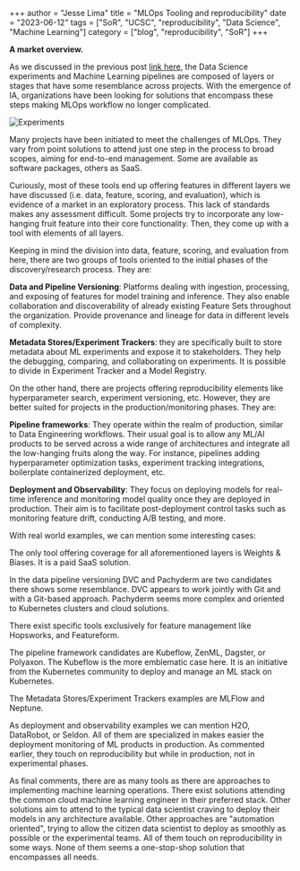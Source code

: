 +++
author = "Jesse Lima"
title = "MLOps Tooling and reproducibility"
date = "2023-06-12"
tags = ["SoR", "UCSC", "reproducibility", "Data Science", "Machine Learning"]
category = ["blog", "reproducibility", "SoR"]
+++


__A market overview.__


As we discussed in the previous post [link here](/content/posts/2023-06-08-Reproducibility_four.md), the Data Science experiments and Machine Learning pipelines are composed of layers or stages that have some resemblance across projects. With the emergence of IA, organizations have been looking for solutions that encompass these steps making MLOps workflow no longer complicated.


![Experiments](/images/pipeline5.png)


Many projects have been initiated to meet the challenges of MLOps. They vary from point solutions to attend just one step in the process to broad scopes, aiming for end-to-end management. Some are available as software packages, others as SaaS. 

Curiously, most of these tools end up offering features in different layers we have discussed (i.e. data, feature, scoring, and evaluation), which is evidence of a market in an exploratory process. This lack of standards makes any assessment difficult. Some projects try to incorporate any low-hanging fruit feature into their core functionality. Then, they come up with a tool with elements of all layers.

Keeping in mind the division into data, feature, scoring, and evaluation from here, there are two groups of tools oriented to the initial phases of the discovery/research process. They are:

**Data and Pipeline Versioning**: Platforms dealing with ingestion, processing, and exposing of features for model training and inference. They also enable collaboration and discoverability of already existing Feature Sets throughout the organization. Provide provenance and lineage for data in different levels of complexity.

**Metadata Stores/Experiment Trackers**: they are specifically built to store metadata about ML experiments and expose it to stakeholders. They help the debugging, comparing, and collaborating on experiments. It is possible to divide in Experiment Tracker and a Model Registry.

On the other hand, there are projects offering reproducibility elements like hyperparameter search, experiment versioning, etc. However, they are better suited for projects in the production/monitoring phases. They are:

**Pipeline frameworks**: They operate within the realm of production, similar to Data Engineering workflows. Their usual goal is to allow any ML/AI products to be served across a wide range of architectures and integrate all the low-hanging fruits along the way. For instance, pipelines adding hyperparameter optimization tasks, experiment tracking integrations, boilerplate containerized deployment, etc.

**Deployment and Observability**: They focus on deploying models for real-time inference and monitoring model quality once they are deployed in production. Their aim is to facilitate post-deployment control tasks such as monitoring feature drift, conducting A/B testing, and more.

With real world examples, we can mention some interesting cases:

The only tool offering coverage for all aforementioned layers is Weights & Biases. It is a paid SaaS solution.

In the data pipeline versioning DVC and  Pachyderm are two candidates there shows some resemblance. DVC appears to work jointly with Git and with a Git-based approach. Pachyderm seems more complex and oriented to Kubernetes clusters and cloud solutions.

There exist specific tools exclusively for feature management like Hopsworks, and Featureform.

The pipeline framework candidates are Kubeflow, ZenML, Dagster, or Polyaxon. The Kubeflow is the more emblematic case here. It is an initiative from the Kubernetes community to deploy and manage an ML stack on Kubernetes. 

The Metadata Stores/Experiment Trackers examples are MLFlow and Neptune. 

As deployment and observability examples we can mention H2O, DataRobot, or Seldon. All of them are specialized in makes easier the deployment monitoring of ML products in production. As commented earlier, they touch on reproducibility but while in production, not in experimental phases. 

As final comments, there are as many tools as there are approaches to implementing machine learning operations. There exist solutions attending the common cloud machine learning engineer in their preferred stack. Other solutions aim to attend to the typical data scientist craving to deploy their models in any architecture available. Other approaches are "automation oriented",  trying to allow the citizen data scientist to deploy as smoothly as possible or the experimental teams. All of them touch on reproducibility in some ways. None of them seems a one-stop-shop solution that encompasses all needs.